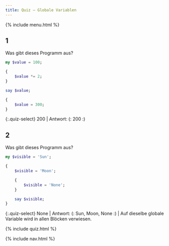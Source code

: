 ```yaml
---
title: Quiz — Globale Variablen
---
```


{% include menu.html %}

## 1

Was gibt dieses Programm aus?

```raku
my $value = 100;

{
    $value *= 2;
}

say $value;

{
    $value = 300;
}
```

{:.quiz-select}
200 | Antwort: (: 200 :)

## 2

Was gibt dieses Programm aus?

```raku
my $visible = 'Sun';

{
    $visible = 'Moon';

    {
        $visible = 'None';
    }

    say $visible;
}
```

{:.quiz-select}
None | Antwort: (: Sun, Moon, None :) | Auf dieselbe globale Variable wird in allen Blöcken verwiesen.

{% include quiz.html %}

{% include nav.html %}